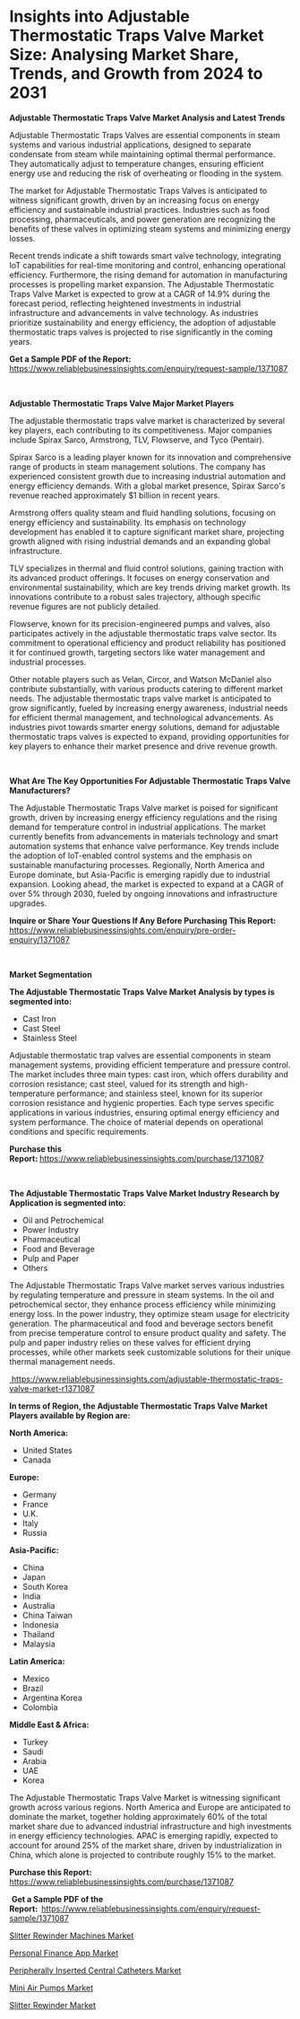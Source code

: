 <p><h1>Insights into Adjustable Thermostatic Traps Valve Market Size: Analysing Market Share, Trends, and Growth from 2024 to 2031</h1></p><p><strong>Adjustable Thermostatic Traps Valve Market Analysis and Latest Trends</strong></p>
<p><p>Adjustable Thermostatic Traps Valves are essential components in steam systems and various industrial applications, designed to separate condensate from steam while maintaining optimal thermal performance. They automatically adjust to temperature changes, ensuring efficient energy use and reducing the risk of overheating or flooding in the system. </p><p>The market for Adjustable Thermostatic Traps Valves is anticipated to witness significant growth, driven by an increasing focus on energy efficiency and sustainable industrial practices. Industries such as food processing, pharmaceuticals, and power generation are recognizing the benefits of these valves in optimizing steam systems and minimizing energy losses. </p><p>Recent trends indicate a shift towards smart valve technology, integrating IoT capabilities for real-time monitoring and control, enhancing operational efficiency. Furthermore, the rising demand for automation in manufacturing processes is propelling market expansion. The Adjustable Thermostatic Traps Valve Market is expected to grow at a CAGR of 14.9% during the forecast period, reflecting heightened investments in industrial infrastructure and advancements in valve technology. As industries prioritize sustainability and energy efficiency, the adoption of adjustable thermostatic traps valves is projected to rise significantly in the coming years.</p></p>
<p><strong>Get a Sample PDF of the Report:&nbsp;</strong> <a href="https://www.reliablebusinessinsights.com/enquiry/request-sample/1371087?utm_campaign=1138&utm_medium=2&utm_source=Github&utm_content=ia&utm_term=17112024&utm_id=adjustable-thermostatic-traps-valve">https://www.reliablebusinessinsights.com/enquiry/request-sample/1371087</a></p>
<p>&nbsp;</p>
<p><strong>Adjustable Thermostatic Traps Valve Major Market Players</strong></p>
<p><p>The adjustable thermostatic traps valve market is characterized by several key players, each contributing to its competitiveness. Major companies include Spirax Sarco, Armstrong, TLV, Flowserve, and Tyco (Pentair). </p><p>Spirax Sarco is a leading player known for its innovation and comprehensive range of products in steam management solutions. The company has experienced consistent growth due to increasing industrial automation and energy efficiency demands. With a global market presence, Spirax Sarco's revenue reached approximately $1 billion in recent years.</p><p>Armstrong offers quality steam and fluid handling solutions, focusing on energy efficiency and sustainability. Its emphasis on technology development has enabled it to capture significant market share, projecting growth aligned with rising industrial demands and an expanding global infrastructure.</p><p>TLV specializes in thermal and fluid control solutions, gaining traction with its advanced product offerings. It focuses on energy conservation and environmental sustainability, which are key trends driving market growth. Its innovations contribute to a robust sales trajectory, although specific revenue figures are not publicly detailed.</p><p>Flowserve, known for its precision-engineered pumps and valves, also participates actively in the adjustable thermostatic traps valve sector. Its commitment to operational efficiency and product reliability has positioned it for continued growth, targeting sectors like water management and industrial processes.</p><p>Other notable players such as Velan, Circor, and Watson McDaniel also contribute substantially, with various products catering to different market needs. The adjustable thermostatic traps valve market is anticipated to grow significantly, fueled by increasing energy awareness, industrial needs for efficient thermal management, and technological advancements. As industries pivot towards smarter energy solutions, demand for adjustable thermostatic traps valves is expected to expand, providing opportunities for key players to enhance their market presence and drive revenue growth.</p></p>
<p>&nbsp;</p>
<p><strong>What Are The Key Opportunities For Adjustable Thermostatic Traps Valve Manufacturers?</strong></p>
<p><p>The Adjustable Thermostatic Traps Valve market is poised for significant growth, driven by increasing energy efficiency regulations and the rising demand for temperature control in industrial applications. The market currently benefits from advancements in materials technology and smart automation systems that enhance valve performance. Key trends include the adoption of IoT-enabled control systems and the emphasis on sustainable manufacturing processes. Regionally, North America and Europe dominate, but Asia-Pacific is emerging rapidly due to industrial expansion. Looking ahead, the market is expected to expand at a CAGR of over 5% through 2030, fueled by ongoing innovations and infrastructure upgrades.</p></p>
<p><strong>Inquire or Share Your Questions If Any Before Purchasing This Report:</strong> <a href="https://www.reliablebusinessinsights.com/enquiry/pre-order-enquiry/1371087?utm_campaign=1138&utm_medium=2&utm_source=Github&utm_content=ia&utm_term=17112024&utm_id=adjustable-thermostatic-traps-valve">https://www.reliablebusinessinsights.com/enquiry/pre-order-enquiry/1371087</a></p>
<p>&nbsp;</p>
<p><strong>Market Segmentation</strong></p>
<p><strong>The Adjustable Thermostatic Traps Valve Market Analysis by types is segmented into:</strong></p>
<p><ul><li>Cast Iron</li><li>Cast Steel</li><li>Stainless Steel</li></ul></p>
<p><p>Adjustable thermostatic trap valves are essential components in steam management systems, providing efficient temperature and pressure control. The market includes three main types: cast iron, which offers durability and corrosion resistance; cast steel, valued for its strength and high-temperature performance; and stainless steel, known for its superior corrosion resistance and hygienic properties. Each type serves specific applications in various industries, ensuring optimal energy efficiency and system performance. The choice of material depends on operational conditions and specific requirements.</p></p>
<p><strong>Purchase this Report:&nbsp;</strong><a href="https://www.reliablebusinessinsights.com/purchase/1371087?utm_campaign=1138&utm_medium=2&utm_source=Github&utm_content=ia&utm_term=17112024&utm_id=adjustable-thermostatic-traps-valve">https://www.reliablebusinessinsights.com/purchase/1371087</a></p>
<p>&nbsp;</p>
<p><strong>The Adjustable Thermostatic Traps Valve Market Industry Research by Application is segmented into:</strong></p>
<p><ul><li>Oil and Petrochemical</li><li>Power Industry</li><li>Pharmaceutical</li><li>Food and Beverage</li><li>Pulp and Paper</li><li>Others</li></ul></p>
<p><p>The Adjustable Thermostatic Traps Valve market serves various industries by regulating temperature and pressure in steam systems. In the oil and petrochemical sector, they enhance process efficiency while minimizing energy loss. In the power industry, they optimize steam usage for electricity generation. The pharmaceutical and food and beverage sectors benefit from precise temperature control to ensure product quality and safety. The pulp and paper industry relies on these valves for efficient drying processes, while other markets seek customizable solutions for their unique thermal management needs.</p></p>
<p><a href="https://www.reliablebusinessinsights.com/adjustable-thermostatic-traps-valve-market-r1371087?utm_campaign=1138&utm_medium=2&utm_source=Github&utm_content=ia&utm_term=17112024&utm_id=adjustable-thermostatic-traps-valve">&nbsp;https://www.reliablebusinessinsights.com/adjustable-thermostatic-traps-valve-market-r1371087</a></p>
<p><strong>In terms of Region, the Adjustable Thermostatic Traps Valve Market Players available by Region are:</strong></p>
<p>
    <p> <strong> North America: </strong>
        <ul>
            <li>United States</li>
            <li>Canada</li>
        </ul>
        </p> 
    <p> <strong> Europe: </strong>
        <ul>
            <li>Germany</li>
            <li>France</li>
            <li>U.K.</li>
            <li>Italy</li>
            <li>Russia</li>
        </ul>
        </p> 
    <p> <strong> Asia-Pacific: </strong>
        <ul>
            <li>China</li>
            <li>Japan</li>
            <li>South Korea</li>
            <li>India</li>
            <li>Australia</li>
            <li>China Taiwan</li>
            <li>Indonesia</li>
            <li>Thailand</li>
            <li>Malaysia</li>
        </ul>
        </p> 
    <p> <strong> Latin America: </strong>
        <ul>
            <li>Mexico</li>
            <li>Brazil</li>
            <li>Argentina Korea</li>
            <li>Colombia</li>
        </ul>
        </p> 
    <p> <strong> Middle East & Africa: </strong>
        <ul>
            <li>Turkey</li>
            <li>Saudi</li>
            <li>Arabia</li>
            <li>UAE</li>
            <li>Korea</li>
        </ul>
    </p>
    </p>
<p><p>The Adjustable Thermostatic Traps Valve Market is witnessing significant growth across various regions. North America and Europe are anticipated to dominate the market, together holding approximately 60% of the total market share due to advanced industrial infrastructure and high investments in energy efficiency technologies. APAC is emerging rapidly, expected to account for around 25% of the market share, driven by industrialization in China, which alone is projected to contribute roughly 15% to the market.</p></p>
<p><strong>Purchase this Report: </strong><a href="https://www.reliablebusinessinsights.com/purchase/1371087?utm_campaign=1138&utm_medium=2&utm_source=Github&utm_content=ia&utm_term=17112024&utm_id=adjustable-thermostatic-traps-valve">https://www.reliablebusinessinsights.com/purchase/1371087</a></p>
<p>&nbsp;<strong>Get a Sample PDF of the Report:&nbsp;&nbsp;</strong><a href="https://www.reliablebusinessinsights.com/enquiry/request-sample/1371087?utm_campaign=1138&utm_medium=2&utm_source=Github&utm_content=ia&utm_term=17112024&utm_id=adjustable-thermostatic-traps-valve">https://www.reliablebusinessinsights.com/enquiry/request-sample/1371087</a></p>
<p><strong></strong></p>
<p><p><a href="https://www.linkedin.com/pulse/slitter-rewinder-machines-market-size-share-analysis-growth-9dcre?utm_campaign=1138&utm_medium=2&utm_source=Github&utm_content=ia&utm_term=17112024&utm_id=adjustable-thermostatic-traps-valve">Slitter Rewinder Machines Market</a></p><p><a href="https://issuu.com/reportprime-2/docs/personal-finance-app-market-size-20_1f31b03cd06ab1?utm_campaign=1138&utm_medium=2&utm_source=Github&utm_content=ia&utm_term=17112024&utm_id=adjustable-thermostatic-traps-valve">Personal Finance App Market</a></p><p><a href="https://issuu.com/reportprime-2/docs/peripherally-inserted-central-cathe_2e688f9ad3f9e0?utm_campaign=1138&utm_medium=2&utm_source=Github&utm_content=ia&utm_term=17112024&utm_id=adjustable-thermostatic-traps-valve">Peripherally Inserted Central Catheters Market</a></p><p><a href="https://www.linkedin.com/pulse/strategic-insights-global-mini-air-pumps-market-trends-2024--lg2le?utm_campaign=1138&utm_medium=2&utm_source=Github&utm_content=ia&utm_term=17112024&utm_id=adjustable-thermostatic-traps-valve">Mini Air Pumps Market</a></p><p><a href="https://www.linkedin.com/pulse/future-innovation-global-slitter-rewinder-market-growth-opportunities-waxme?utm_campaign=1138&utm_medium=2&utm_source=Github&utm_content=ia&utm_term=17112024&utm_id=adjustable-thermostatic-traps-valve">Slitter Rewinder Market</a></p></p>